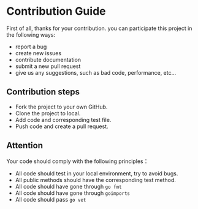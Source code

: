 # Contribution Guide

First of all, thanks for your contribution. you can participate this project in the following ways:

* report a bug
* create new issues
* contribute documentation
* submit a new pull request
* give us any suggestions, such as bad code, performance, etc...

## Contribution steps

* Fork the project to your own GitHub.
* Clone the project to local.
* Add code and corresponding test file.
* Push code and create a pull request.

## Attention

Your code should comply with the following principles：
* All code should test in your local environment, try to avoid bugs.
* All public methods should have the corresponding test method.
* All code should have gone through `go fmt`
* All code should have gone through `goimports`
* All code should pass `go vet`
